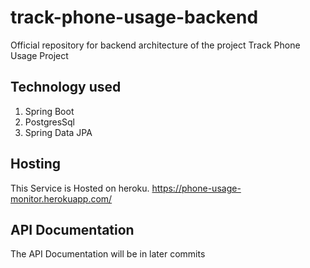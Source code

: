 # track-phone-usage-backend

Official repository for backend architecture of the project Track Phone Usage Project


## Technology used

1. Spring Boot
2. PostgresSql
3. Spring Data JPA

## Hosting

This Service is Hosted on heroku. 
  https://phone-usage-monitor.herokuapp.com/

## API Documentation

The API Documentation will be in later commits
